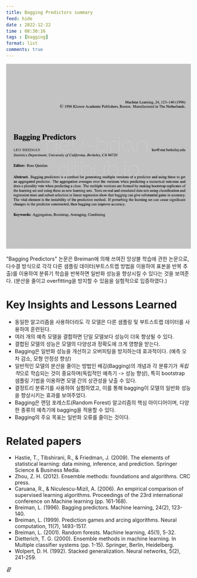 ```yaml
---
title: Bagging Predictors summary
feed: hide
date : 2022-12-22
time : 08:30:16
tags : [bagging]
format: list
comments: true
---
```



![](/attachments/Screenshot_2023-03-28_at_105401_PM_watermarked.jpeg)

"Bagging Predictors" 논문은 Breiman에 의해 쓰여진 앙상블 학습에 관한 논문으로, 다수결 방식으로 각각 다른 샘플링 데이터(부트스트랩 방법을 이용하여 표본을 반복 추출)를 이용하여 분류기 학습을 반복하면 일반화 성능을 향상시킬 수 있다는 것을 보여준다. (분산을 줄이고 overfitting을 방지할 수 있음을 실험적으로 입증하였다.) 

# Key Insights and Lessons Learned
- 동일한 알고리즘을 사용하더라도 각 모델은 다른 샘플링 및 부트스트랩 데이터를 사용하여 훈련된다.
- 여러 개의 예측 모델을 결합하면 단일 모델보다 성능이 더욱 향상될 수 있다.
- 결합된 모델의 성능은 모델의 다양성과 정확도에 크게 영향을 받는다.
- Bagging은 일반화 성능을 개선하고 오버피팅을 방지하는데 효과적이다. (예측 오차 감소, 모형 안정성 향상)
- 일반적인 모델의 분산을 줄이는 방법인 배깅(Bagging)의 개념과 각 분류기가 *독립적*으로 학습되는 것이 중요하며(독립적인 예측기 -> 성능 향상), 특히 bootstrap 샘플링 기법을 이용하면 모델 간의 상관성을 낮출 수 있다. 
- 결정트리 분류기를 사용하여 실험하였고, 이를 통해 bagging이 모델의 일반화 성능을 향상시키는 효과를 보여주었다.
- Bagging은 랜덤 포레스트(Random Forest) 알고리즘의 핵심 아이디어이며, 다양한 종류의 예측기에 bagging을 적용할 수 있다.
- Bagging의 주요 목표는 일반화 오류를 줄이는 것이다.

# Related papers
- Hastie, T., Tibshirani, R., & Friedman, J. (2009). The elements of statistical learning: data mining, inference, and prediction. Springer Science & Business Media.
- Zhou, Z. H. (2012). Ensemble methods: foundations and algorithms. CRC press.
- Caruana, R., & Niculescu-Mizil, A. (2006). An empirical comparison of supervised learning algorithms. Proceedings of the 23rd international conference on Machine learning (pp. 161-168).
- Breiman, L. (1996). Bagging predictors. Machine learning, 24(2), 123-140.
- Breiman, L. (1999). Prediction games and arcing algorithms. Neural computation, 11(7), 1493-1517.
- Breiman, L. (2001). Random forests. Machine learning, 45(1), 5-32.
- Dietterich, T. G. (2000). Ensemble methods in machine learning. In Multiple classifier systems (pp. 1-15). Springer, Berlin, Heidelberg.
- Wolpert, D. H. (1992). Stacked generalization. Neural networks, 5(2), 241-259.



_끝_